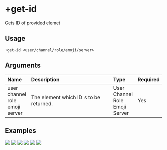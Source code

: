 # +get-id
Gets ID of provided elemet

## Usage
```
+get-id <user/channel/role/emoji/server>
```

## Arguments
Name | Description | Type | Required
:-- | :-- | :-- | :--
user <br>channel <br>role <br>emoji <br>server | The element which ID is to be returned. | User <br>Channel <br>Role <br>Emoji <br>Server | Yes

## Examples
![](https://user-images.githubusercontent.com/111157596/207626120-ada50380-9ebe-42fc-906c-2e0ddb1868c3.png)
![](https://user-images.githubusercontent.com/111157596/207626133-08a128b1-2c27-4d5f-8f93-4fd5766bb380.png)
![](https://user-images.githubusercontent.com/111157596/207626144-4e6af636-01f5-4e82-97ca-a1a4f3132980.png)
![](https://user-images.githubusercontent.com/111157596/207626222-37bccd67-0904-492c-b9b2-dfb7b26908a1.png)
![](https://user-images.githubusercontent.com/111157596/207626248-eca1dc99-b820-4360-a639-4840b00f7ac2.png)
![](https://user-images.githubusercontent.com/111157596/207626272-5d480c7c-bd77-42be-9523-56304f9e29e3.png)